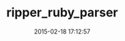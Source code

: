 ---
layout: post
title:  "ripper_ruby_parser"
repo:   "mvz/ripper_ruby_parser"
date:   2015-02-18 17:12:57
gemurl: http://www.github.com/mvz/ripper_ruby_parser
---